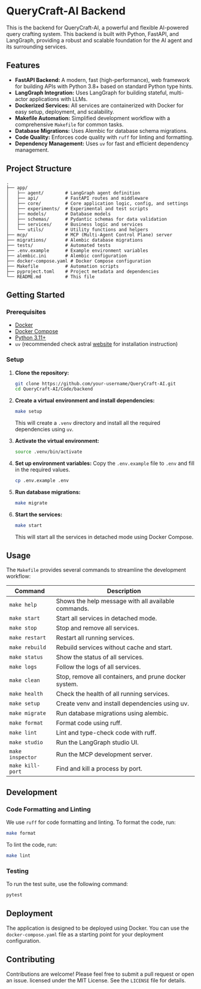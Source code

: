 # QueryCraft-AI Backend

This is the backend for QueryCraft-AI, a powerful and flexible AI-powered query crafting system. This backend is built with Python, FastAPI, and LangGraph, providing a robust and scalable foundation for the AI agent and its surrounding services.

## Features

*   **FastAPI Backend:** A modern, fast (high-performance), web framework for building APIs with Python 3.8+ based on standard Python type hints.
*   **LangGraph Integration:** Uses LangGraph for building stateful, multi-actor applications with LLMs.
*   **Dockerized Services:** All services are containerized with Docker for easy setup, deployment, and scalability.
*   **Makefile Automation:** Simplified development workflow with a comprehensive `Makefile` for common tasks.
*   **Database Migrations:** Uses Alembic for database schema migrations.
*   **Code Quality:** Enforces code quality with `ruff` for linting and formatting.
*   **Dependency Management:** Uses `uv` for fast and efficient dependency management.

## Project Structure

```
.
├── app/
│   ├── agent/        # LangGraph agent definition
│   ├── api/          # FastAPI routes and middleware
│   ├── core/         # Core application logic, config, and settings
│   ├── experiments/  # Experimental and test scripts
│   ├── models/       # Database models
│   ├── schemas/      # Pydantic schemas for data validation
│   ├── services/     # Business logic and services
│   └── utils/        # Utility functions and helpers
├── mcp/              # MCP (Multi-Agent Control Plane) server
├── migrations/       # Alembic database migrations
├── tests/            # Automated tests
├── .env.example      # Example environment variables
├── alembic.ini       # Alembic configuration
├── docker-compose.yaml # Docker Compose configuration
├── Makefile          # Automation scripts
├── pyproject.toml    # Project metadata and dependencies
└── README.md         # This file
```

## Getting Started

### Prerequisites

*   [Docker](https://docs.docker.com/get-docker/)
*   [Docker Compose](https://docs.docker.com/compose/install/)
*   [Python 3.11+](https://www.python.org/downloads/)
*   `uv` (recommended check astral [website](https://docs.astral.sh/uv/getting-started/installation/) for installation instruction)

### Setup

1.  **Clone the repository:**
    ```bash
    git clone https://github.com/your-username/QueryCraft-AI.git
    cd QueryCraft-AI/Code/backend
    ```

2.  **Create a virtual environment and install dependencies:**
    ```bash
    make setup
    ```
    This will create a `.venv` directory and install all the required dependencies using `uv`.

3.  **Activate the virtual environment:**
    ```bash
    source .venv/bin/activate
    ```

4.  **Set up environment variables:**
    Copy the `.env.example` file to `.env` and fill in the required values.
    ```bash
    cp .env.example .env
    ```

5.  **Run database migrations:**
    ```bash
    make migrate
    ```

6.  **Start the services:**
    ```bash
    make start
    ```
    This will start all the services in detached mode using Docker Compose.

## Usage

The `Makefile` provides several commands to streamline the development workflow:

| Command | Description |
| --- | --- |
| `make help` | Shows the help message with all available commands. |
| `make start` | Start all services in detached mode. |
| `make stop` | Stop and remove all services. |
| `make restart` | Restart all running services. |
| `make rebuild` | Rebuild services without cache and start. |
| `make status` | Show the status of all services. |
| `make logs` | Follow the logs of all services. |
| `make clean` | Stop, remove all containers, and prune docker system. |
| `make health` | Check the health of all running services. |
| `make setup` | Create venv and install dependencies using uv. |
| `make migrate` | Run database migrations using alembic. |
| `make format` | Format code using ruff. |
| `make lint` | Lint and type-check code with ruff. |
| `make studio` | Run the LangGraph studio UI. |
| `make inspector` | Run the MCP development server. |
| `make kill-port` | Find and kill a process by port. |

## Development

### Code Formatting and Linting

We use `ruff` for code formatting and linting. To format the code, run:
```bash
make format
```

To lint the code, run:
```bash
make lint
```

### Testing

To run the test suite, use the following command:
```bash
pytest
```

## Deployment

The application is designed to be deployed using Docker. You can use the `docker-compose.yaml` file as a starting point for your deployment configuration.

## Contributing

Contributions are welcome! Please feel free to submit a pull request or open an issue.
 licensed under the MIT License. See the `LICENSE` file for details.
